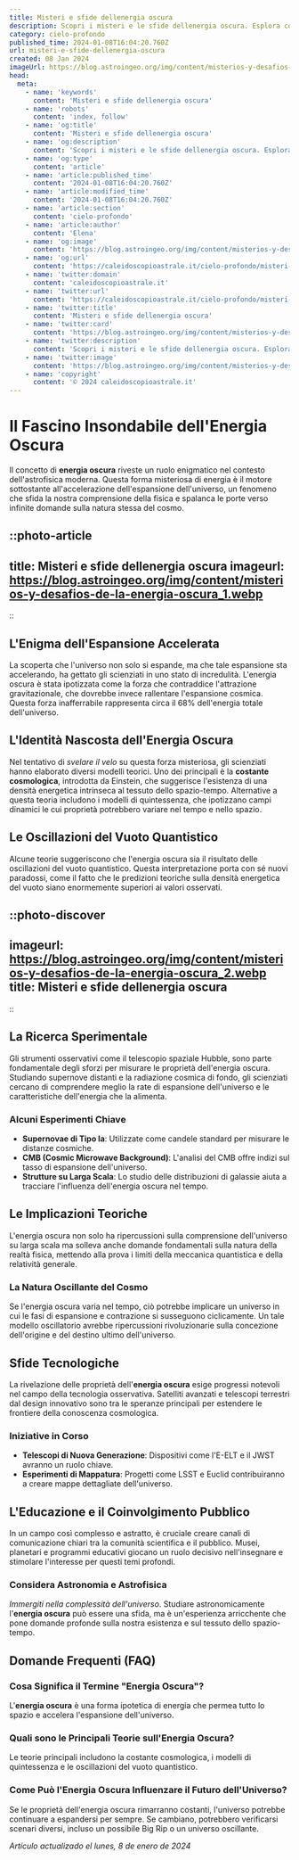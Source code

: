 ```yaml
---
title: Misteri e sfide dellenergia oscura
description: Scopri i misteri e le sfide dellenergia oscura. Esplora con noi le teorie più avvincenti in un viaggio tra astrofisica e cosmologia.
category: cielo-profondo
published_time: 2024-01-08T16:04:20.760Z
url: misteri-e-sfide-dellenergia-oscura
created: 08 Jan 2024
imageUrl: https://blog.astroingeo.org/img/content/misterios-y-desafios-de-la-energia-oscura_1.webp
head:
  meta:
    - name: 'keywords'
      content: 'Misteri e sfide dellenergia oscura'
    - name: 'robots'
      content: 'index, follow'
    - name: 'og:title'
      content: 'Misteri e sfide dellenergia oscura'
    - name: 'og:description'
      content: 'Scopri i misteri e le sfide dellenergia oscura. Esplora con noi le teorie più avvincenti in un viaggio tra astrofisica e cosmologia.'
    - name: 'og:type'
      content: 'article'
    - name: 'article:published_time'
      content: '2024-01-08T16:04:20.760Z'
    - name: 'article:modified_time'
      content: '2024-01-08T16:04:20.760Z'
    - name: 'article:section'
      content: 'cielo-profondo'
    - name: 'article:author'
      content: 'Elena'
    - name: 'og:image'
      content: 'https://blog.astroingeo.org/img/content/misterios-y-desafios-de-la-energia-oscura_1.webp'
    - name: 'og:url'
      content: 'https://caleidoscopioastrale.it/cielo-profondo/misteri-e-sfide-dellenergia-oscura'
    - name: 'twitter:domain'
      content: 'caleidoscopioastrale.it'
    - name: 'twitter:url'
      content: 'https://caleidoscopioastrale.it/cielo-profondo/misteri-e-sfide-dellenergia-oscura'
    - name: 'twitter:title'
      content: 'Misteri e sfide dellenergia oscura'
    - name: 'twitter:card'
      content: 'https://blog.astroingeo.org/img/content/misterios-y-desafios-de-la-energia-oscura_1.webp'
    - name: 'twitter:description'
      content: 'Scopri i misteri e le sfide dellenergia oscura. Esplora con noi le teorie più avvincenti in un viaggio tra astrofisica e cosmologia.'
    - name: 'twitter:image'
      content: 'https://blog.astroingeo.org/img/content/misterios-y-desafios-de-la-energia-oscura_1.webp'
    - name: 'copyright'
      content: '© 2024 caleidoscopioastrale.it'
---
```

# Il Fascino Insondabile dell'Energia Oscura

Il concetto di **energia oscura** riveste un ruolo enigmatico nel contesto dell'astrofisica moderna. Questa forma misteriosa di energia è il motore sottostante all'accelerazione dell'espansione dell'universo, un fenomeno che sfida la nostra comprensione della fisica e spalanca le porte verso infinite domande sulla natura stessa del cosmo.

::photo-article
---
title: Misteri e sfide dellenergia oscura
imageurl: https://blog.astroingeo.org/img/content/misterios-y-desafios-de-la-energia-oscura_1.webp
---
::

## L'Enigma dell'Espansione Accelerata
La scoperta che l'universo non solo si espande, ma che tale espansione sta accelerando, ha gettato gli scienziati in uno stato di incredulità. L'energia oscura è stata ipotizzata come la forza che contraddice l'attrazione gravitazionale, che dovrebbe invece rallentare l'espansione cosmica. Questa forza inafferrabile rappresenta circa il 68% dell'energia totale dell'universo.

## L'Identità Nascosta dell'Energia Oscura
Nel tentativo di *svelare il velo* su questa forza misteriosa, gli scienziati hanno elaborato diversi modelli teorici. Uno dei principali è la **costante cosmologica**, introdotta da Einstein, che suggerisce l'esistenza di una densità energetica intrinseca al tessuto dello spazio-tempo. Alternative a questa teoria includono i modelli di quintessenza, che ipotizzano campi dinamici le cui proprietà potrebbero variare nel tempo e nello spazio.

## Le Oscillazioni del Vuoto Quantistico
Alcune teorie suggeriscono che l'energia oscura sia il risultato delle oscillazioni del vuoto quantistico. Questa interpretazione porta con sé nuovi paradossi, come il fatto che le predizioni teoriche sulla densità energetica del vuoto siano enormemente superiori ai valori osservati.

::photo-discover
---
imageurl: https://blog.astroingeo.org/img/content/misterios-y-desafios-de-la-energia-oscura_2.webp
title: Misteri e sfide dellenergia oscura
---
::

## La Ricerca Sperimentale
Gli strumenti osservativi come il telescopio spaziale Hubble, sono parte fondamentale degli sforzi per misurare le proprietà dell'energia oscura. Studiando supernove distanti e la radiazione cosmica di fondo, gli scienziati cercano di comprendere meglio la rate di espansione dell'universo e le caratteristiche dell'energia che la alimenta.

### Alcuni Esperimenti Chiave

- **Supernovae di Tipo Ia**: Utilizzate come candele standard per misurare le distanze cosmiche.
- **CMB (Cosmic Microwave Background)**: L'analisi del CMB offre indizi sul tasso di espansione dell'universo.
- **Strutture su Larga Scala**: Lo studio delle distribuzioni di galassie aiuta a tracciare l'influenza dell'energia oscura nel tempo.

## Le Implicazioni Teoriche
L'energia oscura non solo ha ripercussioni sulla comprensione dell'universo su larga scala ma solleva anche domande fondamentali sulla natura della realtà fisica, mettendo alla prova i limiti della meccanica quantistica e della relatività generale.

### La Natura Oscillante del Cosmo
Se l'energia oscura varia nel tempo, ciò potrebbe implicare un universo in cui le fasi di espansione e contrazione si susseguono ciclicamente. Un tale modello oscillatorio avrebbe ripercussioni rivoluzionarie sulla concezione dell'origine e del destino ultimo dell'universo.

## Sfide Tecnologiche
La rivelazione delle proprietà dell'**energia oscura** esige progressi notevoli nel campo della tecnologia osservativa. Satelliti avanzati e telescopi terrestri dal design innovativo sono tra le speranze principali per estendere le frontiere della conoscenza cosmologica.

### Iniziative in Corso

- **Telescopi di Nuova Generazione**: Dispositivi come l'E-ELT e il JWST avranno un ruolo chiave.
- **Esperimenti di Mappatura**: Progetti come LSST e Euclid contribuiranno a creare mappe dettagliate dell'universo.

## L'Educazione e il Coinvolgimento Pubblico
In un campo così complesso e astratto, è cruciale creare canali di comunicazione chiari tra la comunità scientifica e il pubblico. Musei, planetari e programmi educativi giocano un ruolo decisivo nell'insegnare e stimolare l'interesse per questi temi profondi.

### Considera Astronomia e Astrofisica
*Immergiti nella complessità dell'universo*. Studiare astronomicamente l'**energia oscura** può essere una sfida, ma è un'esperienza arricchente che pone domande profonde sulla nostra esistenza e sul tessuto dello spazio-tempo.

## Domande Frequenti (FAQ)

### Cosa Significa il Termine "Energia Oscura"?
L'**energia oscura** è una forma ipotetica di energia che permea tutto lo spazio e accelera l'espansione dell'universo.

### Quali sono le Principali Teorie sull'Energia Oscura?
Le teorie principali includono la costante cosmologica, i modelli di quintessenza e le oscillazioni del vuoto quantistico.

### Come Può l'Energia Oscura Influenzare il Futuro dell'Universo?
Se le proprietà dell'energia oscura rimarranno costanti, l'universo potrebbe continuare a espandersi per sempre. Se cambiano, potrebbero verificarsi scenari diversi, incluso un possibile Big Rip o un universo oscillante.

_Artículo actualizado el lunes, 8 de enero de 2024_